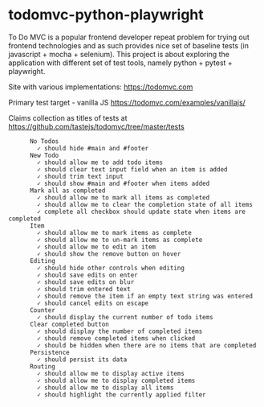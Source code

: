 # todomvc-python-playwright

To Do MVC is a popular frontend developer repeat problem for trying out frontend technologies and as such provides nice set of baseline tests (in javascript + mocha + selenium). This project is about exploring the application with different set of test tools, namely python + pytest + playwright.

Site with various implementations: <https://todomvc.com>

Primary test target - vanilla JS <https://todomvc.com/examples/vanillajs/>

Claims collection as titles of tests at <https://github.com/tastejs/todomvc/tree/master/tests>

```
      No Todos
        ✓ should hide #main and #footer
      New Todo
        ✓ should allow me to add todo items
        ✓ should clear text input field when an item is added
        ✓ should trim text input
        ✓ should show #main and #footer when items added
      Mark all as completed
        ✓ should allow me to mark all items as completed
        ✓ should allow me to clear the completion state of all items
        ✓ complete all checkbox should update state when items are completed
      Item
        ✓ should allow me to mark items as complete
        ✓ should allow me to un-mark items as complete
        ✓ should allow me to edit an item
        ✓ should show the remove button on hover
      Editing
        ✓ should hide other controls when editing
        ✓ should save edits on enter
        ✓ should save edits on blur
        ✓ should trim entered text
        ✓ should remove the item if an empty text string was entered
        ✓ should cancel edits on escape
      Counter
        ✓ should display the current number of todo items
      Clear completed button
        ✓ should display the number of completed items
        ✓ should remove completed items when clicked
        ✓ should be hidden when there are no items that are completed
      Persistence
        ✓ should persist its data
      Routing
        ✓ should allow me to display active items
        ✓ should allow me to display completed items
        ✓ should allow me to display all items
        ✓ should highlight the currently applied filter
```
